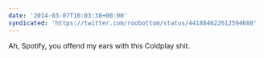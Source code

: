 ```yaml
---
date: '2014-03-07T10:03:38+00:00'
syndicated: 'https://twitter.com/roobottom/status/441884622612594688'
---
```

Ah, Spotify, you offend my ears with this Coldplay shit.
